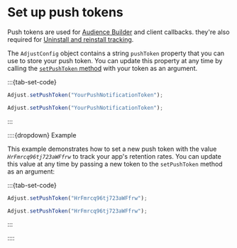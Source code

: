 # Set up push tokens

Push tokens are used for [Audience Builder](https://help.adjust.com/en/article/audience-builder) and client callbacks. they're also required for [Uninstall and reinstall tracking](https://help.adjust.com/en/article/uninstalls-reinstalls).

The `AdjustConfig` object contains a string `pushToken` property that you can use to store your push token. You can update this property at any time by calling the [`setPushToken` method](#react-native-setpushtoken-invocation) with your token as an argument.

:::{tab-set-code}

```js
Adjust.setPushToken("YourPushNotificationToken");
```

```ts
Adjust.setPushToken("YourPushNotificationToken");
```

:::

::::{dropdown} Example

This example demonstrates how to set a new push token with the value _`HrFmrcq96tj723aWFfrw`_ to track your app's retention rates. You can update this value at any time by passing a new token to the `setPushToken` method as an argument:

:::{tab-set-code}

```js
Adjust.setPushToken("HrFmrcq96tj723aWFfrw");
```

```ts
Adjust.setPushToken("HrFmrcq96tj723aWFfrw");
```

:::

::::
